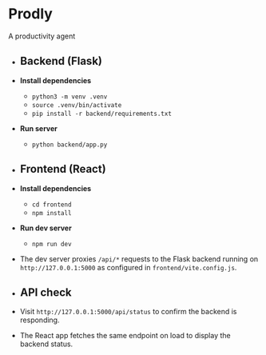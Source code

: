 # Prodly
A productivity agent

- ## Backend (Flask)
- **Install dependencies**
  - `python3 -m venv .venv`
  - `source .venv/bin/activate`
  - `pip install -r backend/requirements.txt`
- **Run server**
  - `python backend/app.py`

- ## Frontend (React)
- **Install dependencies**
  - `cd frontend`
  - `npm install`
- **Run dev server**
  - `npm run dev`
- The dev server proxies `/api/*` requests to the Flask backend running on `http://127.0.0.1:5000` as configured in `frontend/vite.config.js`.

- ## API check
- Visit `http://127.0.0.1:5000/api/status` to confirm the backend is responding.
- The React app fetches the same endpoint on load to display the backend status.
